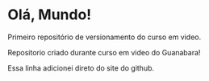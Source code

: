 # Olá, Mundo!
Primeiro repositório de versionamento do curso em video.

Repositorio criado durante curso em video do Guanabara!

Essa linha adicionei direto do site do github.

